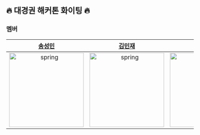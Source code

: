 ## 🔥 대경권 해커톤 화이팅 🔥

### 멤버
|[송성민](https://github.com/tjdals4716)|[김민재](https://github.com/rlaahrwhd)|[김목종](https://github.com/wintery7)|[유성민](https://github.com/)|
|:---:|:---:|:---:|:---:|
|<img src="https://avatars.githubusercontent.com/u/144472331?v=4" alt="spring" width="200" height="200"/>|<img src="https://avatars.githubusercontent.com/u/103015094?v=4" alt="spring" width="200" height="200"/>|<img src="https://avatars.githubusercontent.com/u/103015003?v=4" alt="spring" width="200" height="200"/>|<img src="" alt="spring" width="200" height="200"/>|

